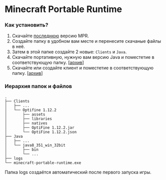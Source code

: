 # Minecraft Portable Runtime

### Как установить?
1. Скачайте [последнюю](https://github.com/carzi/minecraft-portable-runtime/releases/tag/release) версию MPR.
2. Создайте папку в удобном вам месте и перенесите скачаные файлы в неё.
3. Затем в этой папке создайте 2 новые: `Clients` и `Java`.
4. Скачайте портативную, нужную вам версию Java и поместетие в соответствующую папку. [[архив](https://mega.nz/folder/WNBglDRA#I0WQd-cQtVnlAWDafuRetg)]
5. Скачайте или создайте клиент и поместетие в соответствующую папку. [[архив](https://mega.nz/folder/WNBglDRA#I0WQd-cQtVnlAWDafuRetg)]

### Иерархия папок и файлов
    .
    ├── Clients
    │   ├── ...
    │   └── Optifine 1.12.2
    │       ├── assets
    │       ├── libraries
    │       ├── natives
    │       ├── OptiFine 1.12.2.jar
    │       └── OptiFine 1.12.2.json
    ├── Java
    │   ├── ...
    │   └── java8_351_win_32bit
    │       ├── bin
    │       └── ...
    ├── logs
    └── minecraft-portable-runtime.exe
    
Папка logs создаётся автоматический после первого запуска игры.
